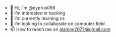 - 👋 Hi, I’m @cyprus056
- 👀 I’m interested in hacking
- 🌱 I’m currently learning  cs
- 💞️ I’m looking to collaborate on computer field
- 📫 How to reach me  on alanjoy2077@gmail.com

<!---
cyprus056/cyprus056 is a ✨ special ✨ repository because its `README.md` (this file) appears on your GitHub profile.
You can click the Preview link to take a look at your changes.
--->

